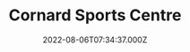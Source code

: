 ---
date: 2022-08-06T07:34:37.000Z
title: Cornard Sports Centre
latitude: 52.02508166585
longitude: 0.7497170230541186
category: checkin
---